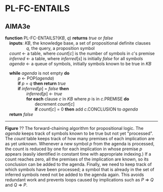 # PL-FC-ENTAILS

## AIMA3e
__function__ PL-FC-ENTAILS?(_KB_, _q_) __returns__ _true_ or _false_  
&emsp;__inputs__: _KB_, the knowledge base, a set of propositional definite clauses  
&emsp;&emsp;&emsp;&emsp;&emsp;_q_, the query, a proposition symbol  
&emsp;_count_ &larr; a table, where _count_\[_c_\] is the number of symbols in _c_'s premise  
&emsp;_inferred_ &larr; a table, where _inferred_\[_s_\] is initially _false_ for all symbols  
&emsp;_agenda_ &larr; a queue of symbols, initially symbols known to be true in _KB_  

&emsp;__while__ _agenda_ is not empty __do__  
&emsp;&emsp;&emsp;_p_ &larr; POP(_agenda_)  
&emsp;&emsp;&emsp;__if__ _p_ = _q_ __then return__ _true_  
&emsp;&emsp;&emsp;__if__ _inferred_\[_p_\] = _false_ __then__  
&emsp;&emsp;&emsp;&emsp;&emsp;_inferred_\[_p_\] &larr; _true_  
&emsp;&emsp;&emsp;&emsp;&emsp;__for each__ clause _c_ in _KB_ where _p_ is in _c_.PREMISE __do__  
&emsp;&emsp;&emsp;&emsp;&emsp;&emsp;&emsp;decrement _count_\[_c_\]  
&emsp;&emsp;&emsp;&emsp;&emsp;&emsp;&emsp;__if__ _count_\[_c_\] = 0 __then__ add _c_.CONCLUSION to _agenda_  
&emsp;__return__ _false_  

--- 
__Figure__ ?? The forward-chaining algorithm for propositional logic. The _agenda_ keeps track of symbols known to be true but not yet "processed". The _count_ table keeps track of how many premises of each implication are as yet unknown. Whenever a new symbol _p_ from the agenda is processed, the count is reduced by one for each implication in whose premise _p_ appears (easily identified in constant time with appropriate indexing.) If a count reaches zero, all the premises of the implication are known, so its conclusion can be added to the agenda. Finally, we need to keep track of which symbols have been processed; a symbol that is already in the set of inferred symbols need not be added to the agenda again. This avoids redundant work and prevents loops caused by implications such as _P_ &rArr; _Q_ and _Q_ &rArr; _P_.
